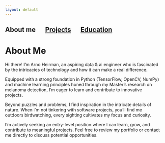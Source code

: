 ```yaml
---
layout: default
---
```

## About me &emsp; [Projects](./projects.html) &emsp; [Education](./education.html)


# About Me

Hi there! I’m Arno Heirman, an aspiring data & ai engineer who is fascinated by the intricacies of technology and how it can make a real difference.

Equipped with a strong foundation in Python (TensorFlow, OpenCV, NumPy) and machine learning principles honed through my Master’s research on melanoma detection, I’m eager to learn and contribute to innovative projects.

Beyond puzzles and problems, I find inspiration in the intricate details of nature. When I’m not tinkering with software projects, you’ll find me outdoors birdwatching, every sighting cultivates my focus and curiosity.

I’m actively seeking an entry-level position where I can learn, grow, and contribute to meaningful projects. Feel free to review my portfolio or contact me directly to discuss potential opportunities.

